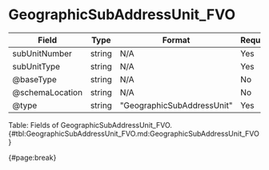 <!--
    ATTENTION: This file was generated via gradle!
               Do NOT manually edit this file! Any such changes will be overwritten!
-->

# GeographicSubAddressUnit_FVO

| Field | Type | Format | Required |
| ------- | ------- | ------- | --- |
| subUnitNumber | string | N/A | Yes |
| subUnitType | string | N/A | Yes |
| @baseType | string | N/A | No |
| @schemaLocation | string | N/A | No |
| @type | string | "GeographicSubAddressUnit" | Yes |

Table: Fields of GeographicSubAddressUnit_FVO. {#tbl:GeographicSubAddressUnit_FVO.md:GeographicSubAddressUnit_FVO}

{#page:break}
